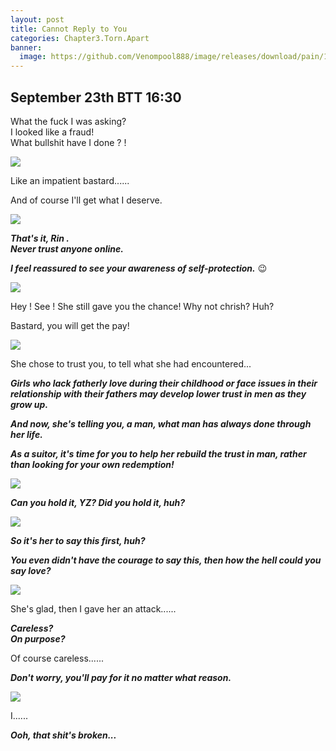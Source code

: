 ```yaml
---
layout: post
title: Cannot Reply to You
categories: Chapter3.Torn.Apart
banner:
  image: https://github.com/Venompool888/image/releases/download/pain/1697200323724.jpeg
---
```

  
## September 23th BTT 16:30
What the fuck I was asking?  
I looked like a fraud!  
What bullshit have I done ? !  
  
![](https://github.com/Venompool888/image/releases/download/why/Screenshot_20231015_010204.jpg)  
  
Like an impatient bastard......  

And of course I'll get what I deserve.  
  
![](https://github.com/Venompool888/image/releases/download/why/Screenshot_20231015_010609.jpg)  
  
***That's it, Rin .***  
***Never trust anyone online.***  
  
***I feel reassured to see your awareness of self-protection.*** 😉
  
![](https://github.com/Venompool888/image/releases/download/why/Screenshot_20231015_011132.jpg)  
  
Hey ! See ! She still gave you the chance! Why not chrish? Huh?  
  
Bastard, you will get the pay!  
  
![](https://github.com/Venompool888/image/releases/download/why/Screenshot_20231015_011834.jpg)  
  
She chose to trust you, to tell what she had encountered...  
  
***Girls who lack fatherly love during their childhood or face issues in their relationship with their fathers may develop lower trust in men as they grow up.***  
  
***And now, she's telling you, a man, what man has always done through her life.***  
  
***As a suitor, it's time for you to help her rebuild the trust in man, rather than looking for your own redemption!***
  
![](https://github.com/Venompool888/image/releases/download/why/Screenshot_20231015_013020.jpg)  
  
***Can you hold it, YZ? Did you hold it, huh?***  
  
![](https://github.com/Venompool888/image/releases/download/why/Screenshot_20231015_013444.jpg)  
  
***So it's her to say this first, huh?***  
  
***You even didn't have the courage to say this, then how the hell could you say love?***  

![](https://github.com/Venompool888/image/releases/download/why/Screenshot_20231015_013920.jpg)  
  
She's glad, then I gave her an attack......  
  
***Careless?***  
***On purpose?***  
  
Of course careless......  
  
***Don't worry, you'll pay for it no matter what reason.***  
  
![](https://github.com/Venompool888/image/releases/download/why/Screenshot_20231015_014317.jpg)  
  
I......  
  
***Ooh, that shit's broken...***  

